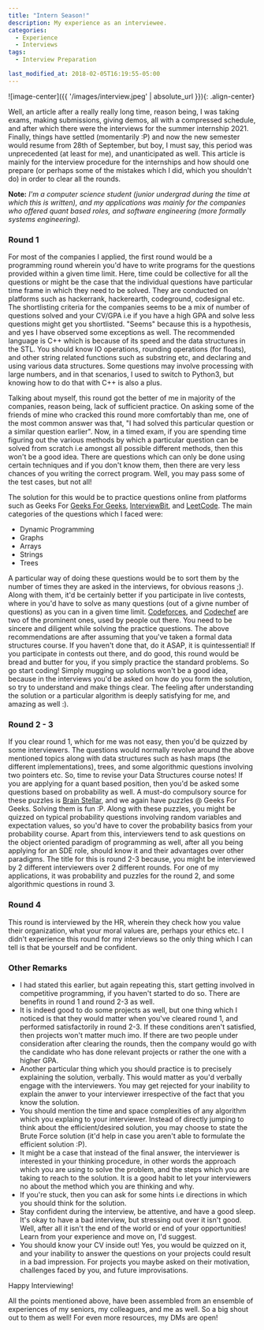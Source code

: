 ```yaml
---
title: "Intern Season!"
description: My experience as an interviewee.
categories:
  - Experience
  - Interviews
tags:
  - Interview Preparation

last_modified_at: 2018-02-05T16:19:55-05:00
---
```


![image-center]({{ '/images/interview.jpeg' | absolute_url }}){: .align-center}

Well, an article after a really really long time, reason being, I was taking exams, making submissions, giving demos, all with a compressed schedule, and after which there were the interviews for the summer internship 2021. Finally, things have settled (momentarily :P) and now the new semester would resume from 28th of September, but boy, I must say, this period was unprecedented (at least for me), and unanticipated as well. This article is mainly for the interview procedure for the internships and how should one prepare (or perhaps some of the mistakes which I did, which you shouldn't do) in order to clear all the rounds. 

**Note:** *I'm a computer science student (junior undergrad during the time at which this is written), and my applications was mainly for the companies who offered quant based roles, and software engineering (more formally systems engineering).*

### Round 1

For most of the companies I applied, the first round would be a programming round wherein you'd have to write programs for the questions provided within a given time limit. Here, time could be collective for all the questions or might be the case that the individual questions have particular time frame in which they need to be solved. They are conducted on platforms such as hackerrank, hackerearth, codeground, codesignal etc. The shortlisting criteria for the companies seems to be a mix of number of questions solved and your CV/GPA i.e if you have a high GPA and solve less questions might get you shortlisted. "Seems" because this is a hypothesis, and yes I have observed some exceptions as well. The recommended language is C++ which is because of its speed and the data structures in the STL. You should know IO operations, rounding operations (for floats), and other string related functions such as substring etc, and declaring and using various data structures. Some questions may involve processing with large numbers, and in that scenarios, I used to switch to Python3, but knowing how to do that with C++ is also a plus.

Talking about myself, this round got the better of me in majority of the companies, reason being, lack of sufficient practice. On asking some of the friends of mine who cracked this round more comfortably than me, one of the most common answer was that, "I had solved this particular question or a similar question earlier". Now, in a timed exam, if you are spending time figuring out the various methods by which a particular question can be solved from scratch i.e amongst all possible different methods, then this won't be a good idea. There are questions which can only be done using certain techniques and if you don't know them, then there are very less chances of you writing the correct program. Well, you may pass some of the test cases, but not all!

The solution for this would be to practice questions online from platforms such as Geeks For [Geeks For Geeks](https://www.geeksforgeeks.org/ "visit GFG"), [InterviewBit](https://www.interviewbit.com/ "visit IB"), and [LeetCode](https://leetcode.com/ "visit LeetCode"). The main categories of the questions which I faced were:

- Dynamic Programming
- Graphs
- Arrays
- Strings
- Trees

A particular way of doing these questions would be to sort them by the number of times they are asked in the interviews, for obvious reasons ;). Along with them, it'd be certainly better if you participate in live contests, where in you'd have to solve as many questions (out of a givne number of questions) as you can in a given time limit. [Codeforces](https://codeforces.com/ "Visit CF"), and [Codechef](https://www.codechef.com/ "Visit Chef") are two of the prominent ones, used by people out there. You need to be sincere and diligent while solving the practice questions. The above recommendations are after assuming that you've taken a formal data structures course. If you haven't done that, do it ASAP, it is quintessential! If you participate in contests out there, and do good, this round would be bread and butter for you, if you simply practice the standard problems. So go start coding! Simply mugging up solutions won't be a good idea, because in the interviews you'd be asked on how do you form the solution, so try to understand and make things clear. The feeling after understanding the solution or a particular algorithm is deeply satisfying for me, and amazing as well :). 

### Round 2 - 3

If you clear round 1, which for me was not easy, then you'd be quizzed by some interviewers. The questions would normally revolve around the above mentioned topics along with data structures such as hash maps (the different implementations), trees, and some algorithmic questions involving two pointers etc. So, time to revise your Data Structures course notes! If you are applying for a quant based position, then you'd be asked some questions based on probability as well. A must-do compulsory source for these puzzles is [Brain Stellar](https://brainstellar.com/ "visit BS"), and we again have puzzles @ Geeks For Geeks. Solving them is fun :P. Along with these puzzles, you might be quizzed on typical probability questions involving random variables and expectation values, so you'd have to cover the probability basics from your probability course. Apart from this, interviewers tend to ask questions on the object oriented paradigm of programming as well, after all you being applying for an SDE role, should know it and their advantages over other paradigms. The title for this is round 2-3 because, you might be interviewed by 2 different interviewers over 2 different rounds. For one of my applications, it was probability and puzzles for the round 2, and some algorithmic questions in round 3.

### Round 4

This round is interviewed by the HR, wherein they check how you value their organization, what your moral values are, perhaps your ethics etc. I didn't experience this round for my interviews so the only thing which I can tell is that be yourself and be confident.

### Other Remarks

- I had stated this earlier, but again repeating this, start getting involved in competitive programming, if you haven't started to do so. There are benefits in round 1 and round 2-3 as well.
- It is indeed good to do some projects as well, but one thing which I noticed is that they would matter when you've cleared round 1, and performed satisfactorily in round 2-3. If these conditions aren't satisfied, then projects won't matter much imo. If there are two people under consideration after clearing the rounds, then the company would go with the candidate who has done relevant projects or rather the one with a higher GPA.
- Another particular thing which you should practice is to precisely explaining the solution, verbally. This would matter as you'd verbally engage with the interviewers. You may get rejected for your inability to explain the anwer to your interviewer irrespective of the fact that you know the solution. 
- You should mention the time and space complexities of any algorithm which you explaing to your interviewer. Instead of directly jumping to think about the efficient/desired solution, you may choose to state the Brute Force solution (it'd help in case you aren't able to formulate the efficient solution :P).
- It might be a case that instead of the final answer, the interviewer is interested in your thinking procedure, in other words the approach which you are using to solve the problem, and the steps which you are taking to reach to the solution. It is a good habit to let your interviewers no about the method which you are thinking and why.
- If you're stuck, then you can ask for some hints i.e directions in which you should think for the solution.
- Stay confident during the interview, be attentive, and have a good sleep. It's okay to have a bad interview, but stressing out over it isn't good. Well, after all it isn't the end of the world or end of your opportunities! Learn from your experience and move on, I'd suggest.
- You should know your CV inside out! Yes, you would be quizzed on it, and your inability to answer the questions on your projects could result in a bad impression. For projects you maybe asked on their motivation, challenges faced by you, and future improvisations.

Happy Interviewing!

All the points mentioned above, have been assembled from an ensemble of experiences of my seniors, my colleagues, and me as well. So a big shout out to them as well! For even more resources, my DMs are open!
